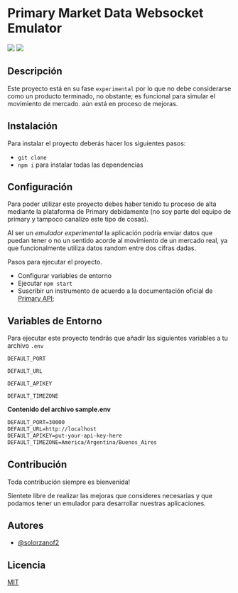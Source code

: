 
# Primary Market Data Websocket Emulator

![](https://img.shields.io/badge/version-0.1.0-green) ![](https://img.shields.io/badge/stage-experimental-green)

## Descripción
Este proyecto está en su fase `experimental` por lo que no debe considerarse como un producto terminado, no obstante; es funcional para simular el movimiento de mercado. aún está en proceso de mejoras.

## Instalación

Para instalar el proyecto deberás hacer los siguientes pasos:

- `git clone`
- `npm i` para instalar todas las dependencias

## Configuración

Para poder utilizar este proyecto debes haber tenido tu proceso de alta mediante la plataforma de Primary debidamente (no soy parte del equipo de primary y tampoco canalizo este tipo de cosas).

Al ser un _emulador experimental_ la aplicación podría enviar datos que puedan tener o no un sentido acorde al movimiento de un mercado real, ya que funcionalmente utiliza datos random entre dos cifras dadas.

Pasos para ejecutar el proyecto.
- Configurar variables de entorno
- Ejecutar `npm start`
- Suscribir un instrumento de acuerdo a la documentación oficial de [Primary API](https://apihub.primary.com.ar/assets/docs/Primary-API.pdf);

## Variables de Entorno

Para ejecutar este proyecto tendrás que añadir las siguientes variables a tu archivo `.env`

`DEFAULT_PORT`

`DEFAULT_URL`

`DEFAULT_APIKEY`

`DEFAULT_TIMEZONE`

**Contenido del archivo sample.env**
```txt
DEFAULT_PORT=30000
DEFAULT_URL=http://localhost
DEFAULT_APIKEY=put-your-api-key-here
DEFAULT_TIMEZONE=America/Argentina/Buenos_Aires
```
## Contribución

Toda contribución siempre es bienvenida!

Sientete libre de realizar las mejoras que consideres necesarias y que podamos tener un emulador para desarrollar nuestras aplicaciones.


## Autores

- [@solorzanof2](https://github.com/solorzanof2)


## Licencia

[MIT](https://choosealicense.com/licenses/mit/)

